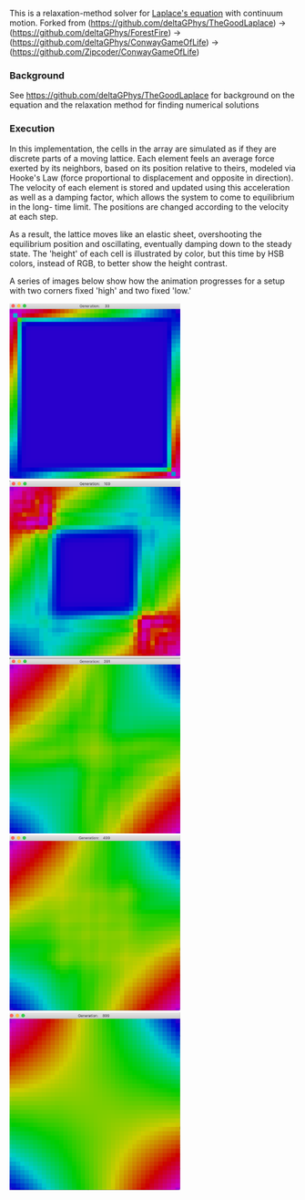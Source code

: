 This is a relaxation-method solver for [Laplace's equation](https://en.wikipedia.org/wiki/Laplace%27s_equation) with continuum motion. 
Forked from (https://github.com/deltaGPhys/TheGoodLaplace) -> (https://github.com/deltaGPhys/ForestFire) -> (https://github.com/deltaGPhys/ConwayGameOfLife) -> (https://github.com/Zipcoder/ConwayGameOfLife)

### Background
See https://github.com/deltaGPhys/TheGoodLaplace for background on the equation and the relaxation method for finding numerical solutions

### Execution
In this implementation, the cells in the array are simulated as if they are discrete parts of a moving lattice. Each element feels an average force
exerted by its neighbors, based on its position relative to theirs, modeled via Hooke's Law (force proportional to displacement and opposite in direction). 
The velocity of
each element is stored and updated using this acceleration as well as a damping factor, which allows the system to come to equilibrium in the long-
time limit. The positions are changed according to the velocity at each step.

As a result, the lattice moves like an elastic sheet, overshooting the equilibrium position and oscillating, eventually damping down to the steady state. 
The 'height' of each cell is illustrated by color, but this time by HSB colors, instead of RGB, to better show the height contrast.

A series of images below show how the animation progresses for a setup with two corners fixed 'high' and two fixed 'low.'

<img src = "1.png" width="300px">
<img src = "2.png" width="300px">
<img src = "3.png" width="300px">
<img src = "4.png" width="300px">
<img src = "5.png" width="300px">


